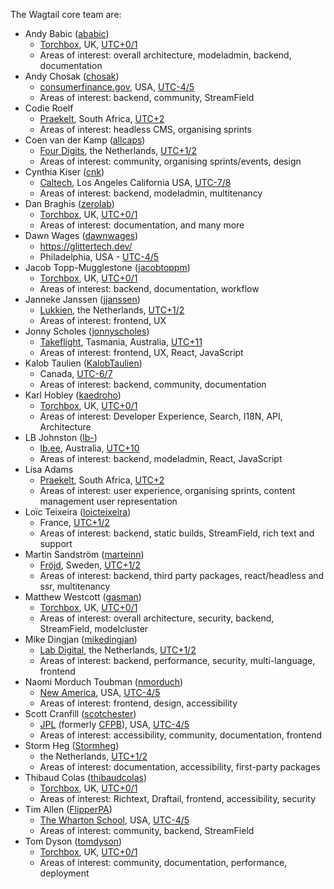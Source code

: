 The Wagtail core team are:

- Andy Babic
  ([ababic](https://github.com/ababic))
  - [Torchbox](https://www.torchbox.com),
    UK,
    [UTC+0/1](https://www.timeanddate.com/worldclock/uk/leicester)
  - Areas of interest: overall architecture, modeladmin, backend, documentation
- Andy Chosak
  ([chosak](https://github.com/chosak))
  - [consumerfinance.gov](https://www.consumerfinance.gov),
    USA,
    [UTC-4/5](https://www.timeanddate.com/time/zone/usa/new-york)
  - Areas of interest: backend, community, StreamField
- Codie Roelf
  - [Praekelt](https://www.praekelt.org/),
    South Africa,
    [UTC+2](https://www.timeanddate.com/worldclock/south-africa/cape-town)
  - Areas of interest: headless CMS, organising sprints
- Coen van der Kamp
  ([allcaps](https://github.com/allcaps))
  - [Four Digits](https://www.fourdigits.nl/),
    the Netherlands,
    [UTC+1/2](https://www.timeanddate.com/worldclock/netherlands/amsterdam)
  - Areas of interest: community, organising sprints/events, design
- Cynthia Kiser
  ([cnk](https://github.com/cnk))
  - [Caltech](https://www.caltech.edu/),
    Los Angeles California USA,
    [UTC-7/8](https://www.timeanddate.com/worldclock/usa/los-angeles)
  - Areas of interest: backend, modeladmin, multitenancy
- Dan Braghis
  ([zerolab](https://github.com/zerolab))
  - [Torchbox](https://www.torchbox.com),
    UK,
    [UTC+0/1](https://www.timeanddate.com/worldclock/uk/leicester)
  - Areas of interest: documentation, and many more
- Dawn Wages ([dawnwages](https://github.com/dawnwages))
  - https://glittertech.dev/
  - Philadelphia, USA - [UTC-4/5](https://www.timeanddate.com/time/zone/usa/new-york)
- Jacob Topp-Mugglestone
  ([jacobtoppm](https://github.com/jacobtoppm))
  - [Torchbox](https://www.torchbox.com),
    UK,
    [UTC+0/1](https://www.timeanddate.com/worldclock/uk/oxford)
  - Areas of interest: backend, documentation, workflow
- Janneke Janssen
  ([jjanssen](https://github.com/jjanssen))
  - [Lukkien](https://www.lukkien.com),
    the Netherlands,
    [UTC+1/2](https://www.timeanddate.com/worldclock/netherlands/amsterdam)
  - Areas of interest: frontend, UX
- Jonny Scholes
  ([jonnyscholes](https://github.com/jonnyscholes))
  - [Takeflight](http://takeflight.com.au),
    Tasmania, Australia,
    [UTC+11](https://www.timeanddate.com/worldclock/australia/hobart)
  - Areas of interest: frontend, UX, React, JavaScript
- Kalob Taulien ([KalobTaulien](https://github.com/kalobtaulien))
  - Canada, [UTC-6/7](https://www.timeanddate.com/worldclock/canada/edmonton)
  - Areas of interest: backend, community, documentation
- Karl Hobley
  ([kaedroho](https://github.com/kaedroho))
  - [Torchbox](https://www.torchbox.com),
    UK,
    [UTC+0/1](https://www.timeanddate.com/worldclock/uk/oxford)
  - Areas of interest: Developer Experience, Search, I18N, API, Architecture
- LB Johnston
  ([lb-](https://github.com/lb-))
  - [lb.ee](https://lb.ee),
    Australia,
    [UTC+10](https://www.timeanddate.com/worldclock/australia/brisbane)
  - Areas of interest: backend, modeladmin, React, JavaScript
- Lisa Adams
  - [Praekelt](https://www.praekelt.org/),
    South Africa,
    [UTC+2](https://www.timeanddate.com/worldclock/south-africa/cape-town)
  - Areas of interest: user experience, organising sprints, content management user representation
- Loïc Teixeira
  ([loicteixeira](https://github.com/loicteixeira))
  - France,
    [UTC+1/2](https://www.timeanddate.com/worldclock/france/paris)
  - Areas of interest: backend, static builds, StreamField, rich text and support
- Martin Sandström
  ([marteinn](https://github.com/marteinn))
  - [Fröjd](https://www.frojd.se),
    Sweden,
    [UTC+1/2](https://www.timeanddate.com/worldclock/sweden/stockholm)
  - Areas of interest: backend, third party packages, react/headless and ssr, multitenancy
- Matthew Westcott
  ([gasman](https://github.com/gasman))
  - [Torchbox](https://www.torchbox.com),
    UK,
    [UTC+0/1](https://www.timeanddate.com/worldclock/uk/oxford)
  - Areas of interest: overall architecture, security, backend, StreamField, modelcluster
- Mike Dingjan
  ([mikedingjan](https://github.com/mikedingjan))
  - [Lab Digital](http://www.labdigital.nl),
    the Netherlands,
    [UTC+1/2](https://www.timeanddate.com/worldclock/netherlands/amsterdam)
  - Areas of interest: backend, performance, security, multi-language, frontend
- Naomi Morduch Toubman
  ([nmorduch](https://github.com/nmorduch))
  - [New America](https://www.newamerica.org/),
    USA,
    [UTC-4/5](https://www.timeanddate.com/time/zone/usa/new-york)
  - Areas of interest: frontend, design, accessibility
- Scott Cranfill
  ([scotchester](https://github.com/scotchester))
  - [JPL](https://www.jpl.nasa.gov) (formerly [CFPB](https://www.consumerfinance.gov)),
    USA,
    [UTC-4/5](https://www.timeanddate.com/time/zone/usa/new-york)
  - Areas of interest: accessibility, community, documentation, frontend
- Storm Heg
  ([Stormheg](https://github.com/Stormheg))
  - the Netherlands,
    [UTC+1/2](https://www.timeanddate.com/worldclock/netherlands/amsterdam)
  - Areas of interest: documentation, accessibility, first-party packages
- Thibaud Colas
  ([thibaudcolas](https://github.com/thibaudcolas))
  - [Torchbox](https://www.torchbox.com),
    UK,
    [UTC+0/1](https://www.timeanddate.com/worldclock/uk/bristol)
  - Areas of interest: Richtext, Draftail, frontend, accessibility, security
- Tim Allen
  ([FlipperPA](https://github.com/FlipperPA))
  - [The Wharton School](https://www.wharton.upenn.edu),
    USA,
    [UTC-4/5](https://www.timeanddate.com/time/zone/usa/new-york)
  - Areas of interest: community, backend, StreamField
- Tom Dyson
  ([tomdyson](https://github.com/tomdyson))
  - [Torchbox](https://www.torchbox.com),
    UK,
    [UTC+0/1](https://www.timeanddate.com/worldclock/uk/oxford)
  - Areas of interest: community, documentation, performance, deployment